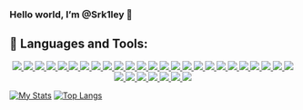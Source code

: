 ### Hello world, I’m @Srk1ley 👋

## 🚀 Languages and Tools:

<p align="center"> 
    <a href="https://www.learn-c.org/" target="_blank"> <img src="https://imgur.com/UKtaRru.png"/> </a>
    <a href="http://www.cplusplus.org/" target="_blank"> <img src="https://imgur.com/5l9VRdI.png"/> </a>
    <a href="https://dotnet.microsoft.com/en-us/languages/csharp" target="_blank"> <img src="https://imgur.com/9faiqWM.png"/> </a>
    <a href="https://www.ruby-lang.org/en/" target="_blank"> <img src="https://imgur.com/w2i5ACP.png"/> </a>
    <a href="https://www.rust-lang.org/" target="_blank"> <img src="https://imgur.com/FZeizCf.png"/> </a>
    <a href="https://go.dev/" target="_blank"> <img src="https://imgur.com/8tFoeR1.png"/> </a>
    <a href="https://www.haskell.org/" target="_blank"> <img src="https://imgur.com/zmbPs9p.png"/> </a>
    <a href="https://www.python.org" target="_blank"> <img src="https://imgur.com/te8KABw.png"/> </a>
    <a href="https://www.djangoproject.com/" target="_blank"> <img src="https://imgur.com/KUT9O0i.png"/> </a>
    <a href="https://www.lua.org/" target="_blank"> <img src="https://imgur.com/nHPsWeZ.png"/> </a>
    <a href="https://www.java.com" target="_blank"> <img src="https://imgur.com/ZcHuY4T.png"/> </a>
    <a href="https://kotlinlang.org/" target="_blank"> <img src="https://imgur.com/kGqOLDw.png"/> </a>
    <a href="https://www.w3.org/html/" target="_blank"> <img src="https://imgur.com/bM2HZti.png"/> </a> 
    <a href="https://www.w3schools.com/css/" target="_blank"> <img src="https://imgur.com/kzDlP7k.png"/> </a>
    <a href="https://www.javascript.com/" target="_blank"> <img src="https://imgur.com/EePOM6O.png"/> </a> 
    <a href="https://www.typescriptlang.org/" target="_blank"> <img src="https://imgur.com/vKtuFjU.png"/> </a> 
    <a href="https://vuejs.org/" target="_blank"> <img src="https://imgur.com/kJuo9tq.png"/> </a> 
    <a href="https://angular.io/" target="_blank"> <img src="https://imgur.com/ASSnkuZ.png"/> </a> 
    <a href="https://reactjs.org/" target="_blank"> <img src="https://imgur.com/rSzNsyz.png"/> </a>     
    <a href="https://nodejs.org" target="_blank"> <img src="https://imgur.com/eVMyMf3.png"/> </a> 
    <a href="https://redux.js.org" target="_blank"> <img src="https://imgur.com/LJQVdWu.png"/> </a>    
    <a href="https://getbootstrap.com" target="_blank"> <img src="https://imgur.com/uuin8kD.png"/> </a>  
    <a href="https://www.mysql.com/" target="_blank"> <img src="https://imgur.com/LbrpmU6.png"/> </a>
    <a href="https://redis.io/" target="_blank"> <img src="https://imgur.com/ypje41E.png"/> </a>
    <a href="https://www.json.org/json-en.html" target="_blank"> <img src="https://imgur.com/UWEtUub.png"/> </a>
    <a href="https://graphql.org/" target="_blank"> <img src="https://imgur.com/Pm0CCdi.png"/> </a>
    <a href="https://www.mongodb.com/" target="_blank"> <img src="https://imgur.com/Cc2RSwE.png" /> </a> 
    <a href="hhttps://www.php.net/" target="_blank"> <img src="https://imgur.com/21vKOmC.png"/> </a> 
    <a href="https://postman.com" target="_blank"> <img src="https://imgur.com/pvpIOtq.png" /> </a>   
    <a href="https://git-scm.com/" target="_blank"> <img src="https://imgur.com/MVOdqub.png"/> </a> 
    <a href="https://soliditylang.org/" target="_blank"> <img src="https://imgur.com/NGfUiyY.png"/> </a> 
    <a href="https://www.jenkins.io" target="_blank"> <img src="https://imgur.com/KxN2pyf.png"> </a> 
</p>


[![My Stats](https://github-readme-stats.vercel.app/api?username=Srk1ley&theme=dark&show_icons=true)](https://github.com/anuraghazra/github-readme-stats)
[![Top Langs](https://github-readme-stats.vercel.app/api/top-langs/?username=Srk1ley&theme=dark&layout=compact&show_icons=true)](https://github.com/anuraghazra/github-readme-stats)
